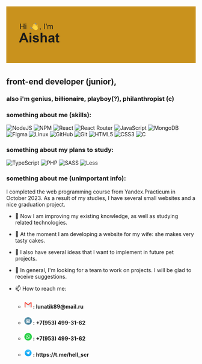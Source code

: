 <!-- <h1 align="center">Hi there, I'm Aishat
<img src="https://github.com/blackcater/blackcater/raw/main/images/Hi.gif" height="32"/></h1> -->
<h1 align="center"><img src="./header.png" alt="header of md-file"></h1>

## front-end developer (junior),

### also i'm genius, ~~billionaire~~, playboy(?), philanthropist (c)

<!-- **homo-errantium/homo-errantium** is a ✨ _special_ ✨ repository because its `README.md` (this file) appears on your GitHub profile. -->

### something about me (skills):

![NodeJS](https://img.shields.io/badge/node.js-6DA55F?style=for-the-badge&logo=node.js&logoColor=white)
![NPM](https://img.shields.io/badge/NPM-%23CB3837.svg?style=for-the-badge&logo=npm&logoColor=white)
![React](https://img.shields.io/badge/react-%2320232a.svg?style=for-the-badge&logo=react&logoColor=%2361DAFB)
![React Router](https://img.shields.io/badge/React_Router-CA4245?style=for-the-badge&logo=react-router&logoColor=white)
![JavaScript](https://img.shields.io/badge/javascript-%23323330.svg?style=for-the-badge&logo=javascript&logoColor=%23F7DF1E)
![MongoDB](https://img.shields.io/badge/MongoDB-%234ea94b.svg?style=for-the-badge&logo=mongodb&logoColor=white)
![Figma](https://img.shields.io/badge/figma-%23F24E1E.svg?style=for-the-badge&logo=figma&logoColor=white)
![Linux](https://img.shields.io/badge/Linux-FCC624?style=for-the-badge&logo=linux&logoColor=black)
![GitHub](https://img.shields.io/badge/github-%23121011.svg?style=for-the-badge&logo=github&logoColor=white)
![Git](https://img.shields.io/badge/git-%23F05033.svg?style=for-the-badge&logo=git&logoColor=white)
![HTML5](https://img.shields.io/badge/html5-%23E34F26.svg?style=for-the-badge&logo=html5&logoColor=white)
![CSS3](https://img.shields.io/badge/css3-%231572B6.svg?style=for-the-badge&logo=css3&logoColor=white)
![C](https://img.shields.io/badge/c-%2300599C.svg?style=for-the-badge&logo=c&logoColor=white)

### something about my plans to study:

![TypeScript](https://img.shields.io/badge/typescript-%23007ACC.svg?style=for-the-badge&logo=typescript&logoColor=white)
![PHP](https://img.shields.io/badge/php-%23777BB4.svg?style=for-the-badge&logo=php&logoColor=white)
![SASS](https://img.shields.io/badge/SASS-hotpink.svg?style=for-the-badge&logo=SASS&logoColor=white)
![Less](https://img.shields.io/badge/less-2B4C80?style=for-the-badge&logo=less&logoColor=white)

### something about me (unimportant info):

I completed the web programming course from Yandex.Practicum in October 2023. As a result of my studies, I have several small websites and a nice graduation project.

-   🔭 Now I am improving my existing knowledge, as well as studying related technologies.

-   💬 At the moment I am developing a website for my wife: she makes very tasty cakes.

-   🤔 I also have several ideas that I want to implement in future pet projects.

-   👯 In general, I'm looking for a team to work on projects. I will be glad to receive suggestions.

-   📫 How to reach me:
    -   <h4><img height="20" src="./gmail_icon.png" alt="gmail icon"> : lunatik89@mail.ru</h4>
    -   <h4><img height="20" src="./phone_icon.png" alt="phone icon"> : +7(953) 499-31-62</h4>
    -   <h4><img height="20" src="./whats_up_icon.png" alt="whats up icon"> : +7(953) 499-31-62</h4>
    -   <h4><img height="20" src="./telegram_icon.png" alt="telegram icon"> : https://t.me/hell_scr</h4>
